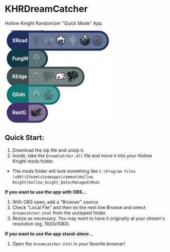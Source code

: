 # KHRDreamCatcher
Hollow Knight Randomizer "Quick Mode" App.

!["Example"](./example.png)

## Quick Start:

1. Download the zip file and unzip it.
2. Inside, take the `DreamCatcher.dll` file and move it into your Hollow Knight mods folder.
  - The mods folder will look something like
  `C:\Program Files (x86)\Steam\steamapps\common\Hollow Knight\hollow_knight_Data\Managed\Mods`

**If you want to use the app with OBS...**
1. With OBS open, add a "Browser" source.
2. Check "Local File" and then on the next line Browse and select `dreamcatcher.html` from the unzipped folder.
3. Resize as necessary.  You may want to have it originally at your stream's resolution (eg, 1920x1080).

**If you want to use the app stand-alone...**
1. Open the `dreamcatcher.html` in your favorite browser!